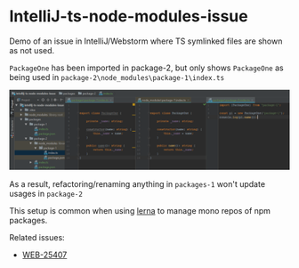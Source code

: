 # IntelliJ-ts-node-modules-issue

Demo of an issue in IntelliJ/Webstorm where TS symlinked files are shown as not used. 

`PackageOne` has been imported in package-2, but only shows `PackageOne` as being used in 
`package-2\node_modules\package-1\index.ts`

![TS packages](intellij-issue.png)

As a result, refactoring/renaming anything in `packages-1` won't update usages in `package-2`

This setup is common when using [lerna](https://github.com/lerna/lerna) to manage mono repos of npm packages. 

Related issues: 
 - [WEB-25407](https://youtrack.jetbrains.com/issue/WEB-25407#u=1486700121816)
